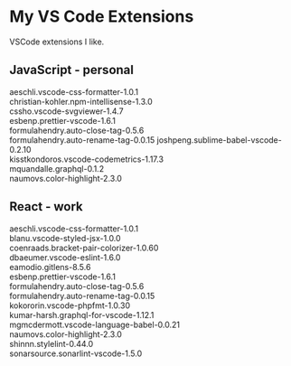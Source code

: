 # My VS Code Extensions

VSCode extensions I like.

## JavaScript - personal

aeschli.vscode-css-formatter-1.0.1  
christian-kohler.npm-intellisense-1.3.0  
cssho.vscode-svgviewer-1.4.7  
esbenp.prettier-vscode-1.6.1  
formulahendry.auto-close-tag-0.5.6  
formulahendry.auto-rename-tag-0.0.15
joshpeng.sublime-babel-vscode-0.2.10  
kisstkondoros.vscode-codemetrics-1.17.3  
mquandalle.graphql-0.1.2  
naumovs.color-highlight-2.3.0  

## React - work

aeschli.vscode-css-formatter-1.0.1  
blanu.vscode-styled-jsx-1.0.0  
coenraads.bracket-pair-colorizer-1.0.60  
dbaeumer.vscode-eslint-1.6.0  
eamodio.gitlens-8.5.6  
esbenp.prettier-vscode-1.6.1  
formulahendry.auto-close-tag-0.5.6  
formulahendry.auto-rename-tag-0.0.15  
kokororin.vscode-phpfmt-1.0.30  
kumar-harsh.graphql-for-vscode-1.12.1  
mgmcdermott.vscode-language-babel-0.0.21  
naumovs.color-highlight-2.3.0  
shinnn.stylelint-0.44.0  
sonarsource.sonarlint-vscode-1.5.0  
